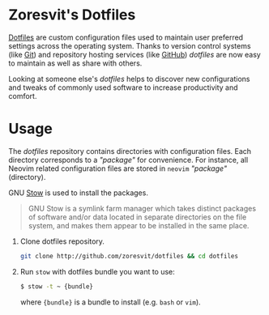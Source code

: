 Zoresvit's Dotfiles
===================

[Dotfiles](https://wiki.archlinux.org/index.php/Dotfiles) are custom
configuration files used to maintain user preferred settings across the
operating system. Thanks to version control systems
(like [Git](http://git-scm.com/)) and repository hosting services
(like [GitHub](https://dotfiles.github.io)) *dotfiles* are now easy to maintain
as well as share with others.

Looking at someone else's *dotfiles* helps to discover new configurations and
tweaks of commonly used software to increase productivity and comfort.

Usage
=====


The *dotfiles* repository contains directories with configuration files. Each
directory corresponds to a *"package"* for convenience. For instance, all
Neovim related configuration files are stored in `neovim` *"package"* (directory).

GNU [Stow](https://www.gnu.org/software/stow/) is used to install the packages.

> GNU Stow is a symlink farm manager which takes distinct packages of software
> and/or data located in separate directories on the file system, and makes
> them appear to be installed in the same place.

1. Clone dotfiles repository.
    ```bash
    git clone http://github.com/zoresvit/dotfiles && cd dotfiles
    ```


2. Run `stow` with dotfiles bundle you want to use:
    ```bash
    $ stow -t ~ {bundle}
    ```
    where `{bundle}` is a bundle to install (e.g. `bash` or `vim`).
